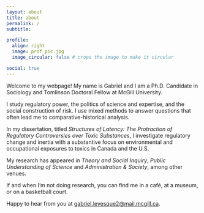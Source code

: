 ```yaml
---
layout: about
title: about
permalink: /
subtitle:

profile:
  align: right
  image: prof_pic.jpg
  image_circular: false # crops the image to make it circular

social: true
---
```


Welcome to my webpage! My name is Gabriel and I am a Ph.D. Candidate in Sociology and Tomlinson Doctoral Fellow at McGill University.

I study regulatory power, the politics of science and expertise, and the social construction of risk. I use mixed methods to answer questions that often lead me to comparative-historical analysis.

In my dissertation, titled <i>Structures of Latency: The Protraction of Regulatory Controversies over Toxic Substances</i>, I investigate regulatory change and inertia with a substantive focus on environmental and occupational exposures to toxics in Canada and the U.S.

My research has appeared in <i>Theory and Social Inquiry</i>, <i>Public Understanding of Science</i> and <i>Administration & Society</i>, among other venues.

If and when I’m not doing research, you can find me in a café, at a museum, or on a basketball court.

Happy to hear from you at <a href="mailto:gabriel.levesque2@mail.mcgill.ca">gabriel.levesque2@mail.mcgill.ca</a>.

<br>
<br>
